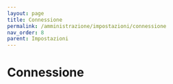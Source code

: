 ```yaml
---
layout: page
title: Connessione
permalink: /amministrazione/impostazioni/connessione
nav_order: 8
parent: Impostazioni
---
```


# Connessione

